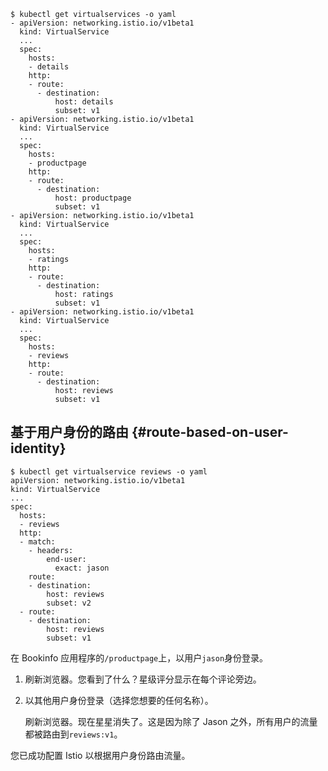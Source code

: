 ```
$ kubectl get virtualservices -o yaml
- apiVersion: networking.istio.io/v1beta1
  kind: VirtualService
  ...
  spec:
    hosts:
    - details
    http:
    - route:
      - destination:
          host: details
          subset: v1
- apiVersion: networking.istio.io/v1beta1
  kind: VirtualService
  ...
  spec:
    hosts:
    - productpage
    http:
    - route:
      - destination:
          host: productpage
          subset: v1
- apiVersion: networking.istio.io/v1beta1
  kind: VirtualService
  ...
  spec:
    hosts:
    - ratings
    http:
    - route:
      - destination:
          host: ratings
          subset: v1
- apiVersion: networking.istio.io/v1beta1
  kind: VirtualService
  ...
  spec:
    hosts:
    - reviews
    http:
    - route:
      - destination:
          host: reviews
          subset: v1
```

## 基于用户身份的路由 {#route-based-on-user-identity}

```
$ kubectl get virtualservice reviews -o yaml
apiVersion: networking.istio.io/v1beta1
kind: VirtualService
...
spec:
  hosts:
  - reviews
  http:
  - match:
    - headers:
        end-user:
          exact: jason
    route:
    - destination:
        host: reviews
        subset: v2
  - route:
    - destination:
        host: reviews
        subset: v1
```

在 Bookinfo 应用程序的`/productpage`上，以用户`jason`身份登录。

1. 刷新浏览器。您看到了什么？星级评分显示在每个评论旁边。

2. 以其他用户身份登录（选择您想要的任何名称）。

   刷新浏览器。现在星星消失了。这是因为除了 Jason 之外，所有用户的流量都被路由到`reviews:v1`。

您已成功配置 Istio 以根据用户身份路由流量。

